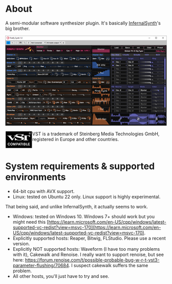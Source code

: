 # About
A semi-modular software synthesizer plugin.
It's basically [InfernalSynth](https://github.com/sjoerdvankreel/infernal-synth)'s big brother.

![Screenshot](static/screenshot.png)

<img align="left" alt="VST logo" src="static/vst_logo.png">
VST is a trademark of Steinberg Media Technologies GmbH,
registered in Europe and other countries.
<br clear="left"/>

# System requirements & supported environments
- 64-bit cpu with AVX support.
- Linux: tested on Ubuntu 22 only. Linux support is highly experimental. 

That being said, and unlike InfernalSynth, it actually seems to work.
- Windows: tested on Windows 10. Windows 7+ should work but you might need this [https://learn.microsoft.com/en-US/cpp/windows/latest-supported-vc-redist?view=msvc-170](https://learn.microsoft.com/en-US/cpp/windows/latest-supported-vc-redist?view=msvc-170).
- Explicitly supported hosts: Reaper, Bitwig, FLStudio. Please use a recent version.
- Explicitly NOT supported hosts: Waveform (I have too many problems with it), Cakewalk and Renoise. I really want to support renoise, but see here: https://forum.renoise.com/t/possible-probable-bug-w-r-t-vst3-parameter-flushing/70684. I suspect cakewalk suffers the same problem.
- All other hosts, you'll just have to try and see.


